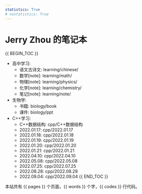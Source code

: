 ```yaml
---
statistics: True
# nostatistics: True
---
```

# Jerry Zhou 的笔记本

{{ BEGIN_TOC }}
- 高中学习:
    - 语文古诗文: learning/chinese/
    - 数学[note]: learning/math/
    - 物理[note]: learning/physics/
    - 化学[note]: learning/chemistry/
    - 笔记[note]: learning/note/
- 生物学:
    - 书籍: biology/book
    - 课件: biology/ppt
- C++学习: 
    - C++数据结构: cpp/C++数据结构
    - 2022.01.17: cpp/2022.01.17
    - 2022.01.18: cpp/2022.01.18
    - 2022.01.19: cpp/2022.01.19
    - 2022.01.20: cpp/2022.01.20
    - 2022.01.21: cpp/2022.01.21
    - 2022.04.10: cpp/2022.04.10
    - 2022.05.08: cpp/2022.05.08
    - 2022.07.25: cpp/2022.07.25
    - 2022.08.28: cpp/2022.08.28
    - 2022.09.04: cpp/2022.09.04
{{ END_TOC }}

本站共有 {{ pages }} 个页面，{{ words }} 个字，{{ codes }} 行代码。